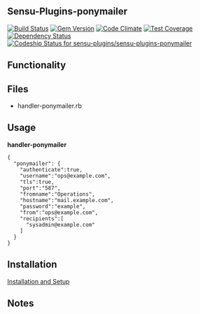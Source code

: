 ## Sensu-Plugins-ponymailer

[![Build Status](https://travis-ci.org/sensu-plugins/sensu-plugins-ponymailer.svg?branch=master)](https://travis-ci.org/sensu-plugins/sensu-plugins-ponymailer)
[![Gem Version](https://badge.fury.io/rb/sensu-plugins-ponymailer.svg)](http://badge.fury.io/rb/sensu-plugins-ponymailer)
[![Code Climate](https://codeclimate.com/github/sensu-plugins/sensu-plugins-ponymailer/badges/gpa.svg)](https://codeclimate.com/github/sensu-plugins/sensu-plugins-ponymailer)
[![Test Coverage](https://codeclimate.com/github/sensu-plugins/sensu-plugins-ponymailer/badges/coverage.svg)](https://codeclimate.com/github/sensu-plugins/sensu-plugins-ponymailer)
[![Dependency Status](https://gemnasium.com/sensu-plugins/sensu-plugins-ponymailer.svg)](https://gemnasium.com/sensu-plugins/sensu-plugins-ponymailer)
[ ![Codeship Status for sensu-plugins/sensu-plugins-ponymailer](https://codeship.com/projects/1de221a0-ea2e-0132-7d0b-4602e60b2e9f/status?branch=master)](https://codeship.com/projects/83063)

## Functionality

## Files
 * handler-ponymailer.rb

## Usage

**handler-ponymailer**
```
{
  "ponymailer": {
    "authenticate":true,
    "username":"ops@example.com",
    "tls":true,
    "port":"587",
    "fromname":"Operations",
    "hostname":"mail.example.com",
    "password":"example",
    "from":"ops@example.com",
    "recipients":[
      "sysadmin@example.com"
    ]
  }
}
```
## Installation

[Installation and Setup](http://sensu-plugins.io/docs/installation_instructions.html)


## Notes
